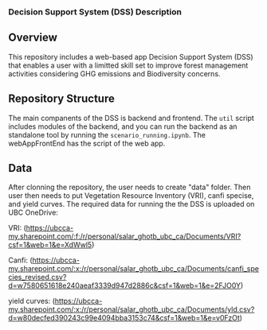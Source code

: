 ### Decision Support System (DSS) Description
## Overview

This repository includes a web-based app Decision Support System (DSS) that enables a user with a limitted skill set to improve forest management activities considering GHG emissions and Biodiversity concerns.
## Repository Structure

The main companents of the DSS is backend and frontend. The `util` script includes modules of the backend, and you can run the backend as an standalone tool by running the `scenario_running.ipynb`.
The webAppFrontEnd has the script of the web app.
## Data

After clonning the repository, the user needs to create "data" folder. Then user then needs to put Vegetation Resource Inventory (VRI), canfi specise, and yield curves. The required data for running the the DSS is uploaded on UBC OneDrive: 

VRI: (https://ubcca-my.sharepoint.com/:f:/r/personal/salar_ghotb_ubc_ca/Documents/VRI?csf=1&web=1&e=XdWwl5) 

Canfi: (https://ubcca-my.sharepoint.com/:x:/r/personal/salar_ghotb_ubc_ca/Documents/canfi_species_revised.csv?d=w7580651618e240aeaf3339d947d2886c&csf=1&web=1&e=2FJO0Y)

yield curves: (https://ubcca-my.sharepoint.com/:x:/r/personal/salar_ghotb_ubc_ca/Documents/yld.csv?d=w80decfed390243c99e4094bba3153c74&csf=1&web=1&e=v0FzOt)